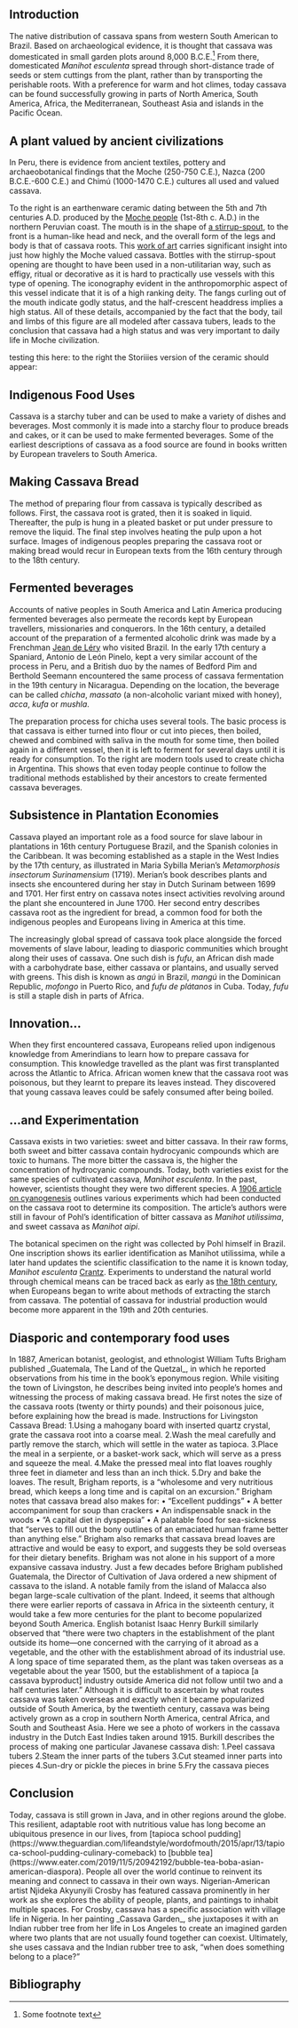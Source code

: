 <param ve-config
       title="Cooking with Cassava"
       banner="https://raw.githubusercontent.com/melindasusanto/demo1/master/Crosby.jpg"
       layout="vtl"
       num-maps="x"
       num-specimens="x"
       num-images="x"
       num-primary-sources="x"
       author="Christina Emery, Rachel Hirsch, Melinda Susanto">

## Introduction 
The native distribution of cassava spans from western South American to Brazil. Based on archaeological evidence, it is thought that cassava was domesticated in small garden plots around 8,000 B.C.E.[^1] From there, domesticated _Manihot esculenta_ spread through short-distance trade of seeds or stem cuttings from the plant, rather than by transporting the perishable roots. With a preference for warm and hot climes, today cassava can be found successfully growing in parts of North America, South America, Africa, the Mediterranean, Southeast Asia and islands in the Pacific Ocean.
<param ve-map center="Q974" zoom="2" time-selector="8000 BCE:2000" basemap="Esri_WorldPhysical">
<param ve-map-layer geojson url="https://raw.githubusercontent.com/JSTOR-Labs/plant-humanities/master/cassava_americas.json" title="Americas" marker-symbol="landmark" active>
<param ve-map-layer geojson url="https://raw.githubusercontent.com/rphirsch/cassava/master/styleafrica.json" title="Africa" fill="#92086D" marker-symbol="landmark" active>
<param ve-map-layer geojson url="https://raw.githubusercontent.com/melindasusanto/demo1/master/AsiaPacific.json" title="SE Asia" fill="#92086D" marker-symbol="landmark" active>

## A plant valued by ancient civilizations
In Peru, there is evidence from ancient textiles, pottery and archaeobotanical findings that the Moche (250-750 C.E.), Nazca (200 B.C.E.-600 C.E.)  and Chimú (1000-1470 C.E.) cultures all used and valued cassava.
<param ve-map center="Q419" zoom="6" basemap="Esri_WorldPhysical">
<param ve-map-layer geojson url="https://raw.githubusercontent.com/JSTOR-Labs/plant-humanities/master/cassava_americas.json" title="Americas" fill="#92086D" marker-symbol="landmark" active>
<param title="Peru" eid="Q419">
 
To the right is an earthenware ceramic dating between the 5th and 7th centuries A.D. produced by the [Moche people](https://www.peabody.harvard.edu/node/2505) (1st-8th c. A.D.) in the northern Peruvian coast. The mouth is in the shape of [a stirrup-spout](https://www.metmuseum.org/toah/hd/moch/hd_moch.htm), to the front is a human-like head and neck, and the overall form of the legs and body is that of cassava roots. This [work of art](https://www.metmuseum.org/art/collection/search/308558) carries significant insight into just how highly the Moche valued cassava. Bottles with the stirrup-spout opening are thought to have been used in a non-utilitarian way, such as effigy, ritual or decorative as it is hard to practically use vessels with this type of opening. The iconography evident in the anthropomorphic aspect of this vessel indicate that it is of a high ranking deity. The fangs curling out of the mouth indicate godly status, and the half-crescent headdress implies a high status. All of these details, accompanied by the fact that the body, tail and limbs of this figure are all modeled after cassava tubers, leads to the conclusion that cassava had a high status and was very important to daily life in Moche civilization.
<param ve-image
title="Earthenware ceramic" url="https://raw.githubusercontent.com/melindasusanto/demo1/master/Moche.jpg"
       fit="cover"
       attribution="tbc">

testing this here: to the right the Storiiies version of the ceramic should appear:
<param ve-storiiies id="a11gl" title="Moche Stirrup-Spout Bottle, Cassava">

## Indigenous Food Uses
Cassava is a starchy tuber and can be used to make a variety of dishes and beverages. Most commonly it is made into a starchy flour to produce breads and cakes, or it can be used to make fermented beverages. Some of the earliest descriptions of cassava as a food source are found in books written by European travelers to South America. 
<param ve-image
title="Cassava roots" url="https://raw.githubusercontent.com/melindasusanto/demo1/master/Cassavaroots.jpg" fit="cover"
       attribution="Wikimedia Commons">

## Making Cassava Bread
The method of preparing flour from cassava is typically described as follows. First, the cassava root is grated, then it is soaked in liquid. Thereafter, the pulp is hung in a pleated basket or put under pressure to remove the liquid. The final step involves heating the pulp upon a hot surface. Images of indigenous peoples preparing the cassava root or making bread would recur in European texts from the 16th century through to the 18th century.
<param ve-image
title="_Historia naturalis Brasiliae_(1648)" url="https://www.biodiversitylibrary.org/pageimage/47360879" fit="cover"
       attribution="Biodiversity Heritage Library">
<param ve-storiiies id="861e9">

## Fermented beverages
Accounts of native peoples in South America and Latin America producing fermented beverages also permeate the records kept by European travellers, missionaries and conquerors. In the 16th century, a detailed account of the preparation of a fermented alcoholic drink was made by a Frenchman [Jean de Léry](https://books.google.nl/books?id=rK1hAAAAcAAJ&dq=Histoire%20d'un%20voyage%20fait%20en%20la%20terre%20de%20Br%C3%A9sil&hl=nl&pg=PA132#v=thumbnail&q=aypi&f=false) who visited Brazil. In the early 17th century a Spaniard, Antonio de León Pinelo, kept a very similar account of the process in Peru, and a British duo by the names of Bedford Pim and Berthold Seemann encountered the same process of cassava fermentation in the 19th century in Nicaragua.  Depending on the location, the beverage can be called _chicha_, _massato_ (a non-alcoholic variant mixed with honey), _acca_, _kufa_ or _mushla_.  
<param ve-image
title="Antonio de León Pinelo (1636)" url="https://raw.githubusercontent.com/melindasusanto/demo1/master/Pinelo.jpg"
       fit="cover"
       attribution="tbc">


The preparation process for chicha uses several tools.  The basic process is that cassava is either turned into flour or cut into pieces, then boiled, chewed and combined with saliva in the mouth for some time, then boiled again in a different vessel, then it is left to ferment for several days until it is ready for consumption. To the right are modern tools used to create chicha in Argentina. This shows that even today people continue to follow the traditional methods established by their ancestors to create fermented cassava beverages.
<param ve-image
title="Pots" url="https://raw.githubusercontent.com/melindasusanto/demo1/master/Pots.jpg"
       fit="cover"
       attribution="tbc">

## Subsistence in Plantation Economies
Cassava played an important role as a food source for slave labour in plantations in 16th century Portuguese Brazil, and the Spanish colonies in the Caribbean. It was becoming established as a staple in the West Indies by the 17th century, as illustrated in Maria Sybilla Merian’s _Metamorphosis insectorum Surinamensium_ (1719). Merian’s book describes plants and insects she encountered during her stay in Dutch Surinam between 1699 and 1701. Her first entry on cassava notes insect activities revolving around the plant she encountered in June 1700. Her second entry describes cassava root as the ingredient for bread, a common food for both the indigenous peoples and Europeans living in America at this time. 
<param ve-image
title="Maria Sybilla Merian, 17th century" url="https://ids.lib.harvard.edu/ids/iiif/481769556/full/full/0/default.jpg"
       fit="cover"
       attribution="Dumbarton Oaks">

The increasingly global spread of cassava took place alongside the forced movements of slave labour, leading to diasporic communities which brought along their uses of cassava. One such dish is _fufu_, an African dish made with a carbohydrate base, either cassava or plantains, and usually served with greens. This dish is known as _angú_ in Brazil, _mangú_ in the Dominican Republic, _mofongo_ in Puerto Rico, and _fufu de plátanos_ in Cuba. Today, _fufu_ is still a staple dish in parts of Africa. 
<param ve-map center="Q739" zoom="3" basemap="Esri_WorldPhysical">
<param ve-map-layer geojson url="https://raw.githubusercontent.com/JSTOR-Labs/plant-humanities/master/cassava_americas.json" title="Americas" fill="#92086D" marker-symbol="landmark" active>
<param title="Brazil" eid="Q155">
<param title="Cuba" eid="Q241">
<param title="Dominican Republic" eid="Q786">
<param title="Puerto Rico" eid="Q1183">

## Innovation…
When they first encountered cassava, Europeans relied upon indigenous knowledge from Amerindians to learn how to prepare cassava for consumption. This knowledge travelled as the plant was first transplanted across the Atlantic to Africa. African women knew that the cassava root was poisonous, but they learnt to prepare its leaves instead. They discovered that young cassava leaves could be safely consumed after being boiled. 
<param ve-map center="Q1033" zoom="3">
<param ve-map-layer geojson url="https://raw.githubusercontent.com/rphirsch/cassava/master/styleafrica.json" title="Africa" fill="#92086D" marker-symbol="landmark" active>

## …and Experimentation
Cassava exists in two varieties: sweet and bitter cassava. In their raw forms, both sweet and bitter cassava contain hydrocyanic compounds which are toxic to humans. The more bitter the cassava is, the higher the concentration of hydrocyanic compounds. Today, both varieties exist for the same species of cultivated cassava, _Manihot esculenta_. In the past, however, scientists thought they were two different species. A [1906 article on cyanogenesis](https://www.biodiversitylibrary.org/page/43363072) outlines various experiments which had been conducted on the cassava root to determine its composition. The article’s authors were still in favour of Pohl’s identification of bitter cassava as _Manihot utilissima_, and sweet cassava as _Manihot aipi_. 
<param ve-image
title="_Proceedings of the Royal Society London_(1906)" url="https://www.biodiversitylibrary.org/pageimage/43363072" fit="cover"
       attribution="Biodiversity Heritage Library">

The botanical specimen on the right was collected by Pohl himself in Brazil. One inscription shows its earlier identification as Manihot utilissima, while a later hand updates the scientific classification to the name it is known today, _Manihot esculenta_ [Crantz](https://www.biodiversitylibrary.org/bibliography/72216). Experiments to understand the natural world through chemical means can be traced back as early as [the 18th century](https://www.biodiversitylibrary.org/page/57980618), when Europeans began to write about methods of extracting the starch from cassava. The potential of cassava for industrial production would become more apparent in the 19th and 20th centuries.
<param ve-plant-specimen jpid="10.5555/al.ap.specimen.m0233266">

## Diasporic and contemporary food uses
<param ve-image
title="William Tufts Brigham,_Guatemala, The Land of the Quetzal_(1887)" url="https://raw.githubusercontent.com/melindasusanto/demo1/master/Guatemala.jpg"
       fit="cover"
       attribution="Wikimedia Commons">
In 1887, American botanist, geologist, and ethnologist William Tufts Brigham published _Guatemala, The Land of the Quetzal_, in which he reported observations from his time in the book’s eponymous region. While visiting the town of Livingston, he describes being invited into people’s homes and witnessing the process of making cassava bread. He first notes the size of the cassava roots (twenty or thirty pounds) and their poisonous juice, before explaining how the bread is made.
Instructions for Livingston Cassava Bread:
1.Using a mahogany board with inserted quartz crystal, grate the cassava root into a coarse meal.
2.Wash the meal carefully and partly remove the starch, which will settle in the water as tapioca.
3.Place the meal in a serpiente, or a basket-work sack, which will serve as a press and squeeze the meal.
4.Make the pressed meal into flat loaves roughly three feet in diameter and less than an inch thick.
5.Dry and bake the loaves. 
The result, Brigham reports, is a “wholesome and very nutritious bread, which keeps a long time and is capital on an excursion.” Brigham notes that cassava bread also makes for:
•   “Excellent puddings”
•   A better accompaniment for soup than crackers
•   An indispensable snack in the woods
•   “A capital diet in dyspepsia”
•   A palatable food for sea-sickness that “serves to fill out the bony outlines of an emaciated human frame better than anything else.”

 <param ve-map center="Q3757" zoom="3" basemap="Esri_WorldPhysical">
<param ve-map-layer geojson url="https://raw.githubusercontent.com/melindasusanto/demo1/master/AsiaPacific.json" title="SE Asia" fill="#92086D" marker-symbol="landmark" active>
<param title="Java" eid="Q3757">
Brigham also remarks that cassava bread loaves are attractive and would be easy to export, and suggests they be sold overseas for their dietary benefits.
Brigham was not alone in his support of a more expansive cassava industry. Just a few decades before Brigham published Guatemala, the Director of Cultivation of Java ordered a new shipment of cassava to the island. A notable family from the island of Malacca also began  large-scale cultivation of the plant. Indeed, it seems that although there were earlier reports of cassava in Africa in the sixteenth century, it would take a few more centuries for the plant to become popularized beyond South America. 

<param ve-image
title="Dutch East Indies, 1915" url="https://raw.githubusercontent.com/melindasusanto/demo1/master/Indonesia.jpg"
       fit="cover"
       attribution="Wikimedia Commons">
English botanist Isaac Henry Burkill similarly observed that “there were two chapters in the establishment of the plant outside its home—one concerned with the carrying of it abroad as a vegetable, and the other with the establishment abroad of its industrial use. A long space of time separated them, as the plant was taken overseas as a vegetable about the year 1500, but the establishment of a tapioca [a cassava byproduct] industry outside America did not follow until two and a half centuries later.” Although it is difficult to ascertain by what routes cassava was taken overseas and exactly when it became popularized outside of South America, by the twentieth century, cassava was being actively grown as a crop in southern North America, central Africa, and South and Southeast Asia.
Here we see a photo of workers in the cassava industry in the Dutch East Indies taken around 1915. Burkill describes the process of making one particular Javanese cassava dish:
1.Peel cassava tubers
2.Steam the inner parts of the tubers
3.Cut steamed inner parts into pieces
4.Sun-dry or pickle the pieces in brine
5.Fry the cassava pieces 

## Conclusion
<param ve-map time-selector="1600:2000" basemap="Esri_WorldPhysical" center="Q3757" zoom="3" hide-labels>
<param ve-map-layer geojson url="https://raw.githubusercontent.com/melindasusanto/demo1/master/AsiaPacific.json" title="SE Asia" marker-symbol="landmark" active>
<param title="Java" eid="Q3757">
Today, cassava is still grown in Java, and in other regions around the globe. This resilient, adaptable root with nutritious value has long become an ubiquitous presence in our lives, from [tapioca school pudding](https://www.theguardian.com/lifeandstyle/wordofmouth/2015/apr/13/tapioca-school-pudding-culinary-comeback) to [bubble tea](https://www.eater.com/2019/11/5/20942192/bubble-tea-boba-asian-american-diaspora). People all over the world continue to reinvent its meaning and connect to cassava in their own ways. Nigerian-American artist Njideka Akyunyili Crosby has featured cassava prominently in her work as she explores the ability of people, plants, and paintings to inhabit multiple spaces. For Crosby, cassava has a specific association with village life in Nigeria. In her painting _Cassava Garden_, she juxtaposes it with an Indian rubber tree from her life in Los Angeles to create an imagined garden where two plants that are not usually found together can coexist. Ultimately, she uses cassava and the Indian rubber tree to ask, “when does something belong to a place?” 
<param ve-storiiies id="2e1e3" title="crosbystorris">
<param ve-image
title="Cassava Garden" url="https://raw.githubusercontent.com/melindasusanto/demo1/master/Crosby.jpg"
       fit="contain"
       attribution="Courtesy of the artist">

## Bibliography

[^1]: Some footnote text

<!--stackedit_data:
eyJoaXN0b3J5IjpbMTU5MTkzNDY2Nyw0NzQ3MjQ1MzQsMzU1OT
Q1MDI4XX0=
-->